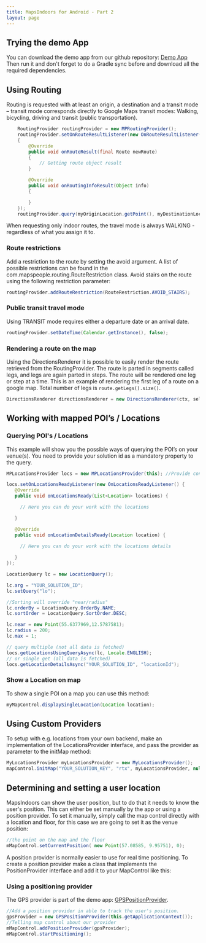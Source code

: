 ```yaml
---
title: MapsIndoors for Android - Part 2
layout: page
---
```


## Trying the demo App

You can download the demo app from our github repository: [Demo App](https://github.com/MapsIndoors/MapsIndoorsAndroid)
Then run it and don't forget to do a Gradle sync before and download all the required dependencies.

## Using Routing

Routing is requested with at least an origin, a destination and a transit mode – transit mode corresponds directly to Google Maps transit modes: Walking, bicycling, driving and transit (public transportation).

```java
    RoutingProvider routingProvider = new MPRoutingProvider();
    routingProvider.setOnRouteResultListener(new OnRouteResultListener()
    {
        @Override
        public void onRouteResult(final Route newRoute)
        {
            // Getting route object result
        }

        @Override
        public void onRoutingInfoResult(Object info)
        {

        }
    });
    routingProvider.query(myOriginLocation.getPoint(), myDestinationLocation.getPoint());
```

When requesting only indoor routes, the travel mode is always WALKING - regardless of what you assign it to.

### Route restrictions

Add a restriction to the route by setting the avoid argument. A list of possible restrictions can be found in the com.mapspeople.routing.RouteRestriction class. Avoid stairs on the route using the following restriction parameter:

```java
routingProvider.addRouteRestriction(RouteRestriction.AVOID_STAIRS);
```

### Public transit travel mode

Using TRANSIT mode requires either a departure date or an arrival date.

```java
routingProvider.setDateTime(Calendar.getInstance(), false);
```

### Rendering a route on the map

Using the DirectionsRenderer it is possible to easily render the route retrieved from the RoutingProvider. The route is parted in segments called legs, and legs are again parted in steps. The route will be rendered one leg or step at a time. This is an example of rendering the first leg of a route on a google map. Total number of legs is `route.getLegs().size()`.

```java
DirectionsRenderer directionsRenderer = new DirectionsRenderer(ctx, selectionListener); directionsRenderer.setMap(myGoogleMap); directionsRenderer.setRoute(myRoute); directionsRenderer.setRouteLegIndex(0); //
```

## Working with mapped POI’s / Locations

### Querying POI's / Locations

This example will show you the possible ways of querying the POI’s on your venue(s). You need to provide your solution id as a mandatory property to the query.

```java
MPLocationsProvider locs = new MPLocationsProvider(this); //Provide context

locs.setOnLocationsReadyListener(new OnLocationsReadyListener() {
   @Override
   public void onLocationsReady(List<Location> locations) {

     // Here you can do your work with the locations

   }

   @Override
   public void onLocationDetailsReady(Location location) {
     
     // Here you can do your work with the locations details

   }
});

LocationQuery lc = new LocationQuery();

lc.arg = "YOUR_SOLUTION_ID";
lc.setQuery("lo");

//Sorting will override "near/radius"
lc.orderBy = LocationQuery.OrderBy.NAME;
lc.sortOrder = LocationQuery.SortOrder.DESC;

lc.near = new Point(55.6377969,12.5787581);
lc.radius = 200;
lc.max = 1;

// query multiple (not all data is fetched)
locs.getLocationsUsingQueryAsync(lc, Locale.ENGLISH);
// or single get (all data is fetched)
locs.getLocationDetailsAsync("YOUR_SOLUTION_ID", "locationId");
```

### Show a Location on map
To show a single POI on a map you can use this method:
```java
myMapControl.displaySingleLocation(Location location);
```

## Using Custom Providers

To setup with e.g. locations from your own backend, make an implementation of the LocationsProvider interface, and pass the provider as parameter to the initMap method:

```java
MyLocationsProvider myLocationsProvider = new MyLocationsProvider();
mapControl.initMap("YOUR_SOLUTION_KEY", "rtx", myLocationsProvider, null, null, null);
```  

## Determining and setting a user location

MapsIndoors can show the user position, but to do that it needs to know the user's position. This can either be set manually by the app or using a position provider.
To set it manually, simply call the map control directly with a location and floor, for this case we are going to set it as the venue position:

```java
//the point on the map and the floor
mMapControl.setCurrentPosition( new Point(57.08585, 9.95751), 0);
```

A position provider is normally easier to use for real time positioning. To create a position provider make a class that implements the PositionProvider interface and add it to your MapControl like this:

### Using a positioning provider

The GPS provider is part of the demo app: [GPSPositionProvider]( https://github.com/MapsIndoors/MapsIndoorsAndroid/blob/master/app/src/main/java/com/mapsindoors/positionprovider/GPSPositionProvider.java).


```java
//Add a position provider in able to track the user's position.
gpsProvider = new GPSPositionProvider(this.getApplicationContext());
//Telling map control about our provider
mMapControl.addPositionProvider(gpsProvider);
mMapControl.startPositioning();
```
